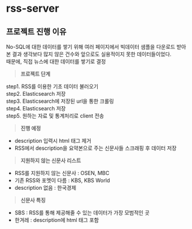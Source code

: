 # rss-server

## 프로젝트 진행 이유

No-SQL에 대한 데이터를 쌓기 위해 여러 페이지에서 빅데이터 샘플을 다운로드 받아본 결과 생각보다 많지 않은 건수와 앞으로도 실용적이지 못한 데이터들이었다.  
때문에, 직접 뉴스에 대한 데이터를 쌓기로 결정

> **프로젝트 단계**

step1. RSS를 이용한 기초 데이터 불러오기  
step2. Elasticsearch 저장  
step3. Elasticsearch에 저장된 url을 통한 크롤링  
step4. Elasticsearch 저장  
step5. 원하는 자료 및 통계처리로 client 전송

> **진행 예정**

- description 입력시 html 태그 제거
- RSS에서 description을 요약본으로 주는 신문사들 스크래핑 후 데이터 저장

> **지원하지 않는 신문사 리스트**

- RSS를 지원하지 않는 신문사 : OSEN, MBC
- 기존 RSS와 포멧이 다름 : KBS, KBS World
- description 없음 : 한국경제

> **신문사 특징**

- SBS : RSS를 통해 제공해줄 수 있는 데이터가 가장 모범적인 곳
- 한겨레 : description에 html 태그 포함
